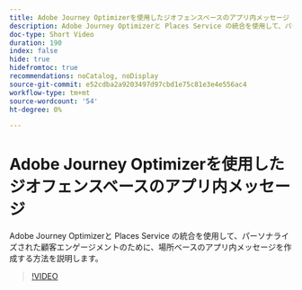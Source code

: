 ```yaml
---
title: Adobe Journey Optimizerを使用したジオフェンスベースのアプリ内メッセージ
description: Adobe Journey Optimizerと Places Service の統合を使用して、パーソナライズされた顧客エンゲージメントのために、場所ベースのアプリ内メッセージを作成する方法を説明します。
doc-type: Short Video
duration: 190
index: false
hide: true
hidefromtoc: true
recommendations: noCatalog, noDisplay
source-git-commit: e52cdba2a9203497d97cbd1e75c81e3e4e556ac4
workflow-type: tm+mt
source-wordcount: '54'
ht-degree: 0%

---
```



# Adobe Journey Optimizerを使用したジオフェンスベースのアプリ内メッセージ

Adobe Journey Optimizerと Places Service の統合を使用して、パーソナライズされた顧客エンゲージメントのために、場所ベースのアプリ内メッセージを作成する方法を説明します。

<!-- 72_S522_3442522_189_geofencebased-inapp-messaging-with-adobe-journey-optimizer -->
>[!VIDEO](https://video.tv.adobe.com/v/3460409/?learn=on&enablevpops=true&captions=jpn)
